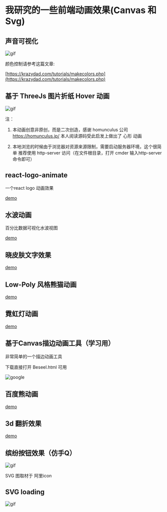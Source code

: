 
# 我研究的一些前端动画效果(Canvas 和 Svg)

## 声音可视化

![gif](https://numerhero.github.io/assets/download/animations/voice-virtual.gif)

颜色控制请参考这篇文章:

[https://krazydad.com/tutorials/makecolors.php](https://krazydad.com/tutorials/makecolors.php)

## 基于 ThreeJs 图片折纸 Hover 动画

![gif](https://numerhero.github.io/assets/download/animations/heart-animation.gif)

注：

1. 本动画创意非原创，而是二次创造，感谢 homunculus 公司 https://homunculus.jp/
本人阅读源码受此启发上做出了 心形 动画

2. 本地浏览的时候由于浏览器对资源来源限制，需要启动服务器环境，这个很简单 推荐使用 http-server 访问（在文件根目录，打开 cmder 输入http-server 命令即可）

## react-logo-animate

一个react logo 动画效果

[demo](http://codepen.io/numerhero/embed/bwOBGz/?height=800&theme-id=0&default-tab=result&embed-version=2)

## 水波动画

百分比数据可视化水波视图

[demo](http://codepen.io/numerhero/embed/rWBKJp/?height=600&theme-id=0&default-tab=result&embed-version=2)

## 晓皮肤文字效果

[demo](http://codepen.io/numerhero/embed/KNNJwV/?height=319&theme-id=0&default-tab=result&embed-version=2)


## Low-Poly 风格熊猫动画

[demo](http://codepen.io/numerhero/embed/PbpwmE/?height=592&theme-id=0&default-tab=result&embed-version=2)

## 霓虹灯动画

[demo](http://codepen.io/numerhero/embed/KNZRGz/?height=650&theme-id=0&default-tab=result&embed-version=2)


## 基于Canvas描边动画工具（学习用）

非常简单的一个描边动画工具

下载直接打开 Beseel.html 可用

![google](https://numerhero.github.io/assets/download/animations/google.gif)

## 百度熊动画

[demo](https://codepen.io/numerhero/embed/JEmyJo/?height=507&theme-id=0&default-tab=result&embed-version=2)

## 3d 翻折效果

[demo](https://codepen.io/numerhero/embed/xqOyEY/?height=545&theme-id=0&default-tab=result&embed-version=2)

## 缤纷按钮效果（仿手Q）

![gif](https://numerhero.github.io/assets/download/animations/colorful-button.gif)

SVG 图取材于 阿里icon

## SVG loading

![gif](https://numerhero.github.io/assets/download/animations/wait.gif)
